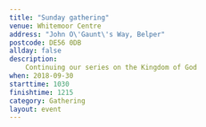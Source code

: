 ```yaml
---
title: "Sunday gathering"
venue: Whitemoor Centre
address: "John O\'Gaunt\'s Way, Belper"
postcode: DE56 0DB
allday: false
description: 
    Continuing our series on the Kingdom of God
when: 2018-09-30
starttime: 1030
finishtime: 1215
category: Gathering
layout: event
---
```

